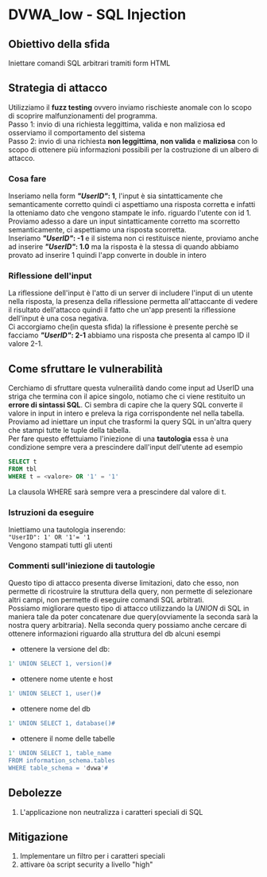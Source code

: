 # DVWA_low - SQL Injection

## Obiettivo della sfida
Iniettare comandi SQL arbitrari tramiti form HTML

## Strategia di attacco
Utilizziamo il **fuzz testing** ovvero inviamo rischieste anomale con lo scopo di scoprire malfunzionamenti del programma.  
Passo 1: invio di una richiesta leggittima, valida e non maliziosa ed osserviamo il comportamento del sistema   
Passo 2: invio di una richiesta **non leggittima**, **non valida** e **maliziosa** 
con lo scopo di ottenere più informazioni possibili per la costruzione di un albero di attacco.

### Cosa fare
Inseriamo nella form **_"UserID"_: 1**, l'input è sia sintatticamente che semanticamente corretto quindi ci aspettiamo una risposta corretta e infatti la otteniamo dato che vengono stampate le info. riguardo l'utente con id 1.  
Proviamo adesso a dare un input sintatticamente corretto ma scorretto semanticamente, ci aspettiamo una risposta scorretta.  
Inseriamo **_"UserID"_: -1** e il sistema non ci restituisce niente, proviamo anche ad inserire **_"UserID"_: 1.0** ma la risposta è la stessa di quando abbiamo provato ad inserire 1 quindi l'app converte in double in intero

### Riflessione dell'input
La riflessione dell'input è l'atto di un server di includere l'input di un utente nella risposta, la presenza della riflessione permetta all'attaccante di vedere il risultato dell'attacco quindi il fatto che un'app presenti la riflessione dell'input è una cosa negativa.  
Ci accorgiamo che(in questa sfida) la riflessione è presente perchè se facciamo **_"UserID"_: 2-1** abbiamo una risposta che presenta al campo ID il valore 2-1.

## Come sfruttare le vulnerabilità
Cerchiamo di sfruttare questa vulnerailità dando come input ad UserID una striga che termina con il apice singolo, notiamo che ci viene restituito un **errore di sintassi SQL**. Ci sembra di capire che la query SQL converte il valore in input in intero e preleva la riga corrispondente nel nella tabella.  
Proviamo ad iniettare un input che trasformi la query SQL in un'altra query che stampi tutte le tuple della tabella.  
Per fare questo effettuiamo l'iniezione di una **tautologia** essa è una condizione sempre vera a prescindere dall'input dell'utente ad esempio
```sql
SELECT t
FROM tbl
WHERE t = <valore> OR '1' = '1'
```
La clausola WHERE sarà sempre vera a prescindere dal valore di t.

### Istruzioni da eseguire
Iniettiamo una tautologia inserendo:  
`"UserID": 1' OR '1'= '1`  
Vengono stampati tutti gli utenti

### Commenti sull'iniezione di tautologie
Questo tipo di attacco presenta diverse limitazioni, dato che esso, non permette di ricostruire la struttura della query, non permette di selezionare altri campi, non permette di eseguire comandi SQL arbitrati.  
Possiamo migliorare questo tipo di attacco utilizzando la _UNION_ di SQL in maniera tale da poter concatenare due query(ovviamente la seconda sarà la nostra query arbitraria). Nella seconda query possiamo anche cercare di ottenere informazioni riguardo alla struttura del db alcuni esempi
- ottenere la versione del db:
```sql
1' UNION SELECT 1, version()#
```
- ottenere nome utente e host
```sql
1' UNION SELECT 1, user()#
```
- ottenere nome del db
```sql
1' UNION SELECT 1, database()#
```
- ottenere il nome delle tabelle
```sql
1' UNION SELECT 1, table_name
FROM information_schema.tables
WHERE table_schema = 'dvwa'#
```
## Debolezze
1. L'applicazione non neutralizza i caratteri speciali di SQL

## Mitigazione
1. Implementare un filtro per i caratteri speciali
2. attivare òa script security a livello "high"